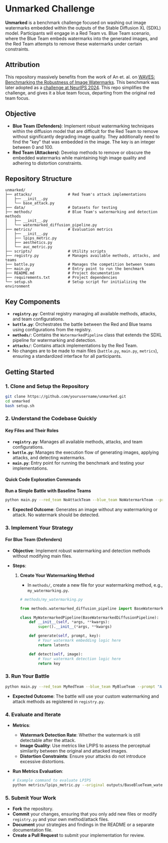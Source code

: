 # Unmarked Challenge

**Unmarked** is a benchmark challenge focused on washing out image watermarks embedded within the outputs of the Stable Diffusion XL (SDXL) model. Participants will engage in a Red Team vs. Blue Team scenario, where the Blue Team embeds watermarks into the generated images, and the Red Team attempts to remove these watermarks under certain constraints.

## Attribution
This repository massively benefits from the work of An et. al. on [WAVES: Benchmarking the Robustness of Image Watermarks](https://wavesbench.github.io/). This benchmark was later adopted as a [challenge at NeurIPS 2024](https://erasinginvisible.github.io/). This repo simplifies the challenge, and gives it a blue team focus, departing from the original red team focus.


## Objective

- **Blue Team (Defenders)**: Implement robust watermarking techniques within the diffusion model that are difficult for the Red Team to remove without significantly degrading image quality. They additionally need to find the "key" that was embedded in the image. The key is an integer between 0 and 100.
- **Red Team (Attackers)**: Develop methods to remove or obscure the embedded watermarks while maintaining high image quality and adhering to distortion constraints.

## Repository Structure

```
unmarked/
├── attacks/                # Red Team's attack implementations
│   ├── __init__.py
│   └── base_attack.py
├── data/                   # Datasets for testing
├── methods/                # Blue Team's watermarking and detection methods
│   ├── __init__.py
│   └── watermarked_diffusion_pipeline.py
├── metrics/                # Evaluation metrics
│   ├── __init__.py
│   ├── lpips_metric.py
│   ├── aesthetics.py
│   └── auc_metric.py
├── scripts/                # Utility scripts
├── registry.py             # Manages available methods, attacks, and teams
├── battle.py               # Manages the competition between teams
├── main.py                 # Entry point to run the benchmark
├── README.md               # Project documentation
├── requirements.txt        # Project dependencies
└── setup.sh                # Setup script for initializing the environment
```

## Key Components

- **`registry.py`**: Central registry managing all available methods, attacks, and team configurations.
- **`battle.py`**: Orchestrates the battle between the Red and Blue teams using configurations from the registry.
- **`methods/`**: Contains the `WatermarkedPipeline` class that extends the SDXL pipeline for watermarking and detection.
- **`attacks/`**: Contains attack implementations by the Red Team.
- No changes are to be made to main files (`battle.py`, `main.py`, `metrics`), ensuring a standardized interface for all participants.

## Getting Started

### 1. Clone and Setup the Repository

```bash
git clone https://github.com/yourusername/unmarked.git
cd unmarked
bash setup.sh
```


### 2. Understand the Codebase Quickly

#### Key Files and Their Roles

- **`registry.py`**: Manages all available methods, attacks, and team configurations.
- **`battle.py`**: Manages the execution flow of generating images, applying attacks, and detecting watermarks.
- **`main.py`**: Entry point for running the benchmark and testing your implementations.

#### Quick Code Exploration Commands

**Run a Simple Battle with Baseline Teams**

```bash
python main.py --red_team NoAttackTeam --blue_team NoWatermarkTeam --prompt data/debug_prompts.txt 
```

- **Expected Outcome**: Generates an image without any watermarking or attack. No watermark should be detected.

### 3. Implement Your Strategy

#### For Blue Team (Defenders)

- **Objective**: Implement robust watermarking and detection methods without modifying main files.
- **Steps**:

  1. **Create Your Watermarking Method**

     - In `methods/`, create a new file for your watermarking method, e.g., `my_watermarking.py`.

     ```python
     # methods/my_watermarking.py

     from methods.watermarked_diffusion_pipeline import BaseWatermarkedDiffusionPipeline

     class MyWatermarkedPipeline(BaseWatermarkedDiffusionPipeline):
         def __init__(self, *args, **kwargs):
             super().__init__(*args, **kwargs)

         def generate(self, prompt, key):
             # Your watermark embedding logic here
             return latents

         def detect(self, image):
             # Your watermark detection logic here
             return key
     ```

  


### 3. Run Your Battle

```bash
python main.py --red_team MyRedTeam --blue_team MyBlueTeam --prompt "A futuristic cityscape at night"
```

- **Expected Outcome**: The battle will use your custom watermarking and attack methods as registered in `registry.py`.

### 4. Evaluate and Iterate

- **Metrics**:

  - **Watermark Detection Rate**: Whether the watermark is still detectable after the attack.
  - **Image Quality**: Use metrics like LPIPS to assess the perceptual similarity between the original and attacked images.
  - **Distortion Constraints**: Ensure your attacks do not introduce excessive distortions.

- **Run Metrics Evaluation**:

  ```bash
  # Example command to evaluate LPIPS
  python metrics/lpips_metric.py --original outputs/BaseBlueTeam_watermarked.png --modified outputs/MyRedTeam_vs_MyBlueTeam.png
  ```

### 5. Submit Your Work

- **Fork** the repository.
- **Commit** your changes, ensuring that you only add new files or modify `registry.py` and your own method/attack files.
- **Document** your strategies and findings in the README or a separate documentation file.
- **Create a Pull Request** to submit your implementation for review.
